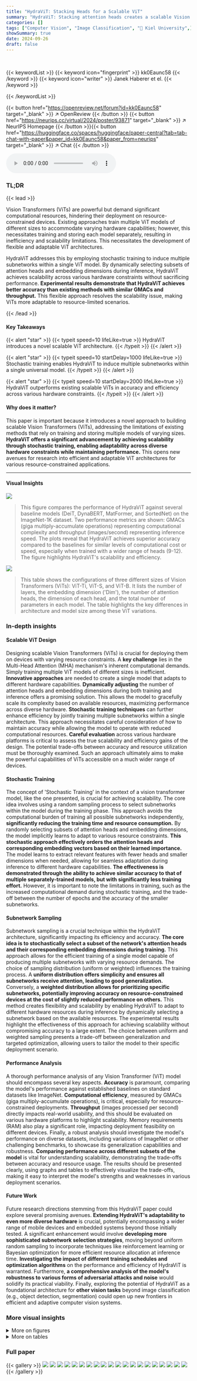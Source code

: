 ```yaml
---
title: "HydraViT: Stacking Heads for a Scalable ViT"
summary: "HydraViT: Stacking attention heads creates a scalable Vision Transformer, adapting to diverse hardware by dynamically selecting subnetworks during inference, improving accuracy and efficiency."
categories: []
tags: ["Computer Vision", "Image Classification", "🏢 Kiel University",]
showSummary: true
date: 2024-09-26
draft: false
---
```


<br>

{{< keywordList >}}
{{< keyword icon="fingerprint" >}} kk0Eaunc58 {{< /keyword >}}
{{< keyword icon="writer" >}} Janek Haberer et el. {{< /keyword >}}
 
{{< /keywordList >}}

{{< button href="https://openreview.net/forum?id=kk0Eaunc58" target="_blank" >}}
↗ OpenReview
{{< /button >}}
{{< button href="https://neurips.cc/virtual/2024/poster/93871" target="_blank" >}}
↗ NeurIPS Homepage
{{< /button >}}{{< button href="https://huggingface.co/spaces/huggingface/paper-central?tab=tab-chat-with-paper&paper_id=kk0Eaunc58&paper_from=neurips" target="_blank" >}}
↗ Chat
{{< /button >}}



<audio controls>
    <source src="https://ai-paper-reviewer.com/kk0Eaunc58/podcast.wav" type="audio/wav">
    Your browser does not support the audio element.
</audio>


### TL;DR


{{< lead >}}

Vision Transformers (ViTs) are powerful but demand significant computational resources, hindering their deployment on resource-constrained devices. Existing approaches train multiple ViT models of different sizes to accommodate varying hardware capabilities; however, this necessitates training and storing each model separately, resulting in inefficiency and scalability limitations.  This necessitates the development of flexible and adaptable ViT architectures.

HydraViT addresses this by employing stochastic training to induce multiple subnetworks within a single ViT model. By dynamically selecting subsets of attention heads and embedding dimensions during inference, HydraViT achieves scalability across various hardware constraints without sacrificing performance.  **Experimental results demonstrate that HydraViT achieves better accuracy than existing methods with similar GMACs and throughput.** This flexible approach resolves the scalability issue, making ViTs more adaptable to resource-limited scenarios.

{{< /lead >}}


#### Key Takeaways

{{< alert "star" >}}
{{< typeit speed=10 lifeLike=true >}} HydraViT introduces a novel scalable ViT architecture. {{< /typeit >}}
{{< /alert >}}

{{< alert "star" >}}
{{< typeit speed=10 startDelay=1000 lifeLike=true >}} Stochastic training enables HydraViT to induce multiple subnetworks within a single universal model. {{< /typeit >}}
{{< /alert >}}

{{< alert "star" >}}
{{< typeit speed=10 startDelay=2000 lifeLike=true >}} HydraViT outperforms existing scalable ViTs in accuracy and efficiency across various hardware constraints. {{< /typeit >}}
{{< /alert >}}

#### Why does it matter?
This paper is important because it introduces a novel approach to building scalable Vision Transformers (ViTs), addressing the limitations of existing methods that rely on training and storing multiple models of varying sizes.  **HydraViT offers a significant advancement by achieving scalability through stochastic training, enabling adaptability across diverse hardware constraints while maintaining performance.** This opens new avenues for research into efficient and adaptable ViT architectures for various resource-constrained applications.

------
#### Visual Insights



![](https://ai-paper-reviewer.com/kk0Eaunc58/figures_0_1.jpg)

> This figure compares the performance of HydraViT against several baseline models (DeiT, DynaBERT, MatFormer, and SortedNet) on the ImageNet-1K dataset.  Two performance metrics are shown: GMACs (giga multiply-accumulate operations) representing computational complexity and throughput (images/second) representing inference speed.  The plots reveal that HydraViT achieves superior accuracy compared to the baselines for similar levels of computational cost or speed, especially when trained with a wider range of heads (9-12).  The figure highlights HydraViT's scalability and efficiency.





![](https://ai-paper-reviewer.com/kk0Eaunc58/tables_1_1.jpg)

> This table shows the configurations of three different sizes of Vision Transformers (ViTs): ViT-Ti, ViT-S, and ViT-B.  It lists the number of layers, the embedding dimension ('Dim'), the number of attention heads, the dimension of each head, and the total number of parameters in each model. The table highlights the key differences in architecture and model size among these ViT variations.





### In-depth insights


#### Scalable ViT Design
Designing scalable Vision Transformers (ViTs) is crucial for deploying them on devices with varying resource constraints.  A **key challenge** lies in the Multi-Head Attention (MHA) mechanism's inherent computational demands.  Simply training multiple ViT models of different sizes is inefficient.  **Innovative approaches** are needed to create a single model that adapts to different hardware capabilities.  **Dynamically adjusting** the number of attention heads and embedding dimensions during both training and inference offers a promising solution.  This allows the model to gracefully scale its complexity based on available resources, maximizing performance across diverse hardware.  **Stochastic training techniques** can further enhance efficiency by jointly training multiple subnetworks within a single architecture.  This approach necessitates careful consideration of how to maintain accuracy while allowing the model to operate with reduced computational resources.  **Careful evaluation** across various hardware platforms is critical to assess the true scalability and efficiency gains of the design.  The potential trade-offs between accuracy and resource utilization must be thoroughly examined.  Such an approach ultimately aims to make the powerful capabilities of ViTs accessible on a much wider range of devices.

#### Stochastic Training
The concept of 'Stochastic Training' in the context of a vision transformer model, like the one presented, is crucial for achieving scalability.  The core idea involves using a random sampling process to select subnetworks within the model during the training phase. This approach avoids the computational burden of training all possible subnetworks independently, **significantly reducing the training time and resource consumption.**  By randomly selecting subsets of attention heads and embedding dimensions, the model implicitly learns to adapt to various resource constraints.  **This stochastic approach effectively orders the attention heads and corresponding embedding vectors based on their learned importance.** The model learns to extract relevant features with fewer heads and smaller dimensions when needed, allowing for seamless adaptation during inference to different hardware capabilities.  **The effectiveness is demonstrated through the ability to achieve similar accuracy to that of multiple separately-trained models, but with significantly less training effort.** However, it is important to note the limitations in training, such as the increased computational demand during stochastic training, and the trade-off between the number of epochs and the accuracy of the smaller subnetworks.

#### Subnetwork Sampling
Subnetwork sampling is a crucial technique within the HydraViT architecture, significantly impacting its efficiency and accuracy.  **The core idea is to stochastically select a subset of the network's attention heads and their corresponding embedding dimensions during training.** This approach allows for the efficient training of a single model capable of producing multiple subnetworks with varying resource demands. The choice of sampling distribution (uniform or weighted) influences the training process. A **uniform distribution offers simplicity and ensures all subnetworks receive attention, leading to good generalization.**  Conversely, a **weighted distribution allows for prioritizing specific subnetworks, potentially improving accuracy on resource-constrained devices at the cost of slightly reduced performance on others.**  This method creates flexibility and scalability by enabling HydraViT to adapt to different hardware resources during inference by dynamically selecting a subnetwork based on the available resources. The experimental results highlight the effectiveness of this approach for achieving scalability without compromising accuracy to a large extent.  The choice between uniform and weighted sampling presents a trade-off between generalization and targeted optimization, allowing users to tailor the model to their specific deployment scenario.

#### Performance Analysis
A thorough performance analysis of any Vision Transformer (ViT) model should encompass several key aspects.  **Accuracy** is paramount, comparing the model's performance against established baselines on standard datasets like ImageNet.  **Computational efficiency**, measured by GMACs (giga multiply-accumulate operations), is critical, especially for resource-constrained deployments.  **Throughput** (images processed per second) directly impacts real-world usability, and this should be evaluated on various hardware platforms to highlight scalability.  Memory requirements (RAM) also play a significant role, impacting deployment feasibility on different devices.  Finally, a robust analysis should investigate the model's performance on diverse datasets, including variations of ImageNet or other challenging benchmarks, to showcase its generalization capabilities and robustness.  **Comparing performance across different subsets of the model** is vital for understanding scalability, demonstrating the trade-offs between accuracy and resource usage.  The results should be presented clearly, using graphs and tables to effectively visualize the trade-offs, making it easy to interpret the model's strengths and weaknesses in various deployment scenarios.

#### Future Work
Future research directions stemming from this HydraViT paper could explore several promising avenues.  **Extending HydraViT's adaptability to even more diverse hardware** is crucial, potentially encompassing a wider range of mobile devices and embedded systems beyond those initially tested.  A significant enhancement would involve **developing more sophisticated subnetwork selection strategies**, moving beyond uniform random sampling to incorporate techniques like reinforcement learning or Bayesian optimization for more efficient resource allocation at inference time.  **Investigating the impact of different training schedules and optimization algorithms** on the performance and efficiency of HydraViT is warranted.  Furthermore, **a comprehensive analysis of the model's robustness to various forms of adversarial attacks and noise** would solidify its practical viability.  Finally, exploring the potential of HydraViT as a foundational architecture for **other vision tasks** beyond image classification (e.g., object detection, segmentation) could open up new frontiers in efficient and adaptive computer vision systems.


### More visual insights

<details>
<summary>More on figures
</summary>


![](https://ai-paper-reviewer.com/kk0Eaunc58/figures_0_2.jpg)

> This figure compares the performance of HydraViT against several baseline models (DeiT, DynaBERT, MatFormer, and SortedNet) on the ImageNet-1K dataset. The comparison is shown across two key metrics: GMACs (giga multiply-accumulate operations) and throughput (images processed per second).  It demonstrates that HydraViT achieves superior performance (accuracy) compared to the baselines, especially when trained with 9-12 heads and for longer epochs, showcasing its scalability and efficiency.


![](https://ai-paper-reviewer.com/kk0Eaunc58/figures_1_1.jpg)

> This figure illustrates the architecture of HydraViT, highlighting the key components: Patch Embedding, Norm, Multi-Head Attention, Norm, and MLP layers.  The figure emphasizes the selection of subnetworks within the architecture, indicated by the dotted lines and the 'Subnetwork Selection' label on the right side. This highlights HydraViT's capacity to dynamically choose subnetworks based on available hardware resources.


![](https://ai-paper-reviewer.com/kk0Eaunc58/figures_2_1.jpg)

> This figure illustrates how HydraViT extracts subnetworks.  It shows a multi-head attention (MHA) layer with six heads (H1-H6).  During stochastic dropout training, the heads are ordered by importance.  The figure highlights how a subnetwork is created by selecting the top k most important heads and their corresponding embedding vectors. In this example, a subnetwork with four heads is shown.  The importance ordering of heads allows HydraViT to dynamically select the appropriate subnetwork at inference time based on available hardware resources.


![](https://ai-paper-reviewer.com/kk0Eaunc58/figures_3_1.jpg)

> This figure illustrates how HydraViT extracts subnetworks from the MLP and NORM layers.  It shows how HydraViT selects portions of activation maps and weight matrices based on the number of heads used, effectively creating subnetworks of varying sizes.  The figure uses the examples of 3, 6, and 12 heads (corresponding to ViT-Ti, ViT-S, and ViT-B) for simplicity and clarity.


![](https://ai-paper-reviewer.com/kk0Eaunc58/figures_4_1.jpg)

> This figure compares the performance of HydraViT against several baselines (DeiT, DynaBERT, MatFormer, SortedNet) on the ImageNet-1K dataset.  Two plots are shown: one illustrating the relationship between GMACs (giga multiply-accumulate operations) and accuracy, and the other showing the relationship between throughput and accuracy.  HydraViT demonstrates improved accuracy compared to the baselines at similar GMACs and throughput levels, especially when trained with 9-12 heads, showcasing its scalability and efficiency.


![](https://ai-paper-reviewer.com/kk0Eaunc58/figures_4_2.jpg)

> This figure illustrates the stochastic dropout training process in HydraViT.  In each iteration, a subset of attention heads (a subnetwork) is randomly selected using a uniform distribution. The selected heads and their corresponding embedding vectors are involved in the backpropagation and forward paths.  After training, this process results in an ordering of the attention heads based on their importance.  The most important heads are used first, facilitating flexible and efficient inference using only the most relevant parts of the network.


![](https://ai-paper-reviewer.com/kk0Eaunc58/figures_6_1.jpg)

> This figure compares the performance of HydraViT against several baseline models in terms of RAM usage and accuracy.  It shows that HydraViT achieves superior accuracy for a given amount of RAM compared to other models like DeiT, DynaBERT, MatFormer, and SortedNet.  This highlights HydraViT's efficiency in resource-constrained environments. The figure plots accuracy on the y-axis and RAM usage in MB on the x-axis, clearly demonstrating HydraViT's advantage.


![](https://ai-paper-reviewer.com/kk0Eaunc58/figures_6_2.jpg)

> This figure shows a t-SNE (t-distributed Stochastic Neighbor Embedding) visualization of the feature representations from the last layer of the HydraViT model.  Each point represents a data sample's feature vector.  The color of each point indicates the number of attention heads used in the corresponding HydraViT subnetwork (ranging from 3 to 12 heads). The visualization demonstrates that as the number of heads increases, the feature representations become more compact and clustered, suggesting improved representation efficiency and potentially better performance.


![](https://ai-paper-reviewer.com/kk0Eaunc58/figures_8_1.jpg)

> This figure compares the performance of HydraViT against several baselines (DeiT, DynaBERT, MatFormer, and SortedNet) on the ImageNet-1K dataset.  The comparison is shown using two plots: one illustrating the relationship between GMACs (giga multiply-accumulate operations, a measure of computational complexity) and accuracy, and the other showing the relationship between throughput (images processed per second) and accuracy.  The results demonstrate that HydraViT, particularly when trained with a wider range of heads (9-12), achieves higher accuracy for a given level of computational cost and throughput compared to the baselines.


![](https://ai-paper-reviewer.com/kk0Eaunc58/figures_9_1.jpg)

> This figure shows the performance comparison of HydraViT and several baseline models (DeiT, DynaBERT, MatFormer, SortedNet) on the ImageNet-V2 dataset.  The x-axis represents the number of GMACs (giga multiply-accumulate operations), a measure of computational cost, while the y-axis represents the accuracy achieved.  The graph plots the accuracy of each model against its computational cost.  It allows for comparison of the efficiency and accuracy trade-offs among different architectures. HydraViT is shown in multiple variations, indicating performance with different training epochs and a narrower head range. This illustrates how the model scales its performance based on resource constraints.


![](https://ai-paper-reviewer.com/kk0Eaunc58/figures_9_2.jpg)

> This figure compares the performance of HydraViT against several baseline models (DeiT, DynaBERT, MatFormer, SortedNet) on the ImageNet-R dataset.  The comparison is made using GMACs (giga multiply-accumulate operations) as a measure of computational cost.  Each line represents a different model, showing how accuracy varies with increasing computational complexity. HydraViT and its variants trained for 800 epochs and with a focus on 9-12 heads demonstrate competitive accuracy compared to other baselines, particularly in the lower GMAC range.


![](https://ai-paper-reviewer.com/kk0Eaunc58/figures_14_1.jpg)

> This figure shows the training loss curves for each subnetwork (3 to 12 heads) of HydraViT trained for 800 epochs.  It demonstrates the training process of the model, showing how the loss decreases for each subnetwork over time.  This illustrates that stochastic dropout training effectively minimizes the loss for all subnetworks, with no significant overfitting on any individual subnetwork even with the extensive training duration.


![](https://ai-paper-reviewer.com/kk0Eaunc58/figures_16_1.jpg)

> The figure presents a performance comparison of HydraViT against other models (DynaBERT, SortedNet, MatFormer, DeiT) on the ImageNet-1K dataset.  It uses two graphs: one showing accuracy vs. GMACs (giga multiply-accumulate operations), and the other showing accuracy vs. throughput.  HydraViT demonstrates better performance across various resource constraints, especially when trained with 9-12 heads.


</details>




<details>
<summary>More on tables
</summary>


![](https://ai-paper-reviewer.com/kk0Eaunc58/tables_5_1.jpg)
> This table presents the accuracy results of HydraViT under various design choices.  It investigates the impact of three factors on the model's performance: weighted sampling of subnetworks during training, the use of separate classifier heads for each subnetwork, and the number of training epochs. The results are shown for three different subnetwork sizes, corresponding to the DeiT-tiny, DeiT-small, and DeiT-base models. Each row represents a specific configuration of these three factors, and the accuracies achieved for each subnetwork size are reported. The final row shows the accuracies of the original DeiT models for comparison.

![](https://ai-paper-reviewer.com/kk0Eaunc58/tables_7_1.jpg)
> This table compares HydraViT against three baseline models (MatFormer, DynaBERT, and SortedNet) across different subnetwork sizes (defined by embedding dimension).  It shows the RAM usage, number of Multiply-Accumulate operations (MACs), model parameters, throughput, and accuracy for each model, both when trained from scratch and initialized with a DeiT-tiny checkpoint.  The table highlights HydraViT's efficiency and performance relative to the baselines, especially when considering that DynaBERT uses knowledge distillation which gives it an unfair advantage when initialized with a checkpoint.

![](https://ai-paper-reviewer.com/kk0Eaunc58/tables_13_1.jpg)
> This table compares the performance of HydraViT against three baseline models (MatFormer, DynaBERT, and SortedNet) across various subnetworks.  It provides key metrics for each model including RAM usage, number of Multiply-Accumulate operations (MACs), model parameters, throughput, and accuracy.  The accuracy is shown for two training scenarios: training from scratch and training initialized with a DeiT-tiny checkpoint. A note highlights that DynaBERT's reliance on Knowledge Distillation affects its accuracy when training from scratch.

![](https://ai-paper-reviewer.com/kk0Eaunc58/tables_14_1.jpg)
> This table compares the performance of HydraViT against three other models (MatFormer, DynaBERT, and SortedNet) across various metrics.  It shows RAM usage, number of multiply-accumulate operations (MACs), model parameters, throughput, and accuracy for different subnetwork sizes. The comparison is made for models trained both from scratch and initialized using DeiT-tiny weights. A key observation is that DynaBERT's performance suffers significantly when trained from scratch due to its reliance on knowledge distillation.

![](https://ai-paper-reviewer.com/kk0Eaunc58/tables_14_2.jpg)
> This table presents the latency results of loading different HydraViT models with varying numbers of heads and embedding dimensions.  Each model was loaded six times to measure the latency, providing an average loading time and standard deviation for each configuration. This data helps demonstrate the model loading time of HydraViT, highlighting its efficiency and suitability for scenarios where switching models at runtime is necessary.

![](https://ai-paper-reviewer.com/kk0Eaunc58/tables_15_1.jpg)
> This table compares the accuracy of HydraViT when initialized with either DeiT-tiny or DeiT-base.  It shows the accuracy achieved with 3, 6, and 12 heads after 400 epochs of training. While DeiT-base initialization leads to slightly better accuracy with 12 heads, the average accuracy across all three head configurations is superior when using DeiT-tiny initialization.

</details>




### Full paper

{{< gallery >}}
<img src="https://ai-paper-reviewer.com/kk0Eaunc58/1.png" class="grid-w50 md:grid-w33 xl:grid-w25" />
<img src="https://ai-paper-reviewer.com/kk0Eaunc58/2.png" class="grid-w50 md:grid-w33 xl:grid-w25" />
<img src="https://ai-paper-reviewer.com/kk0Eaunc58/3.png" class="grid-w50 md:grid-w33 xl:grid-w25" />
<img src="https://ai-paper-reviewer.com/kk0Eaunc58/4.png" class="grid-w50 md:grid-w33 xl:grid-w25" />
<img src="https://ai-paper-reviewer.com/kk0Eaunc58/5.png" class="grid-w50 md:grid-w33 xl:grid-w25" />
<img src="https://ai-paper-reviewer.com/kk0Eaunc58/6.png" class="grid-w50 md:grid-w33 xl:grid-w25" />
<img src="https://ai-paper-reviewer.com/kk0Eaunc58/7.png" class="grid-w50 md:grid-w33 xl:grid-w25" />
<img src="https://ai-paper-reviewer.com/kk0Eaunc58/8.png" class="grid-w50 md:grid-w33 xl:grid-w25" />
<img src="https://ai-paper-reviewer.com/kk0Eaunc58/9.png" class="grid-w50 md:grid-w33 xl:grid-w25" />
<img src="https://ai-paper-reviewer.com/kk0Eaunc58/10.png" class="grid-w50 md:grid-w33 xl:grid-w25" />
<img src="https://ai-paper-reviewer.com/kk0Eaunc58/11.png" class="grid-w50 md:grid-w33 xl:grid-w25" />
<img src="https://ai-paper-reviewer.com/kk0Eaunc58/12.png" class="grid-w50 md:grid-w33 xl:grid-w25" />
<img src="https://ai-paper-reviewer.com/kk0Eaunc58/13.png" class="grid-w50 md:grid-w33 xl:grid-w25" />
<img src="https://ai-paper-reviewer.com/kk0Eaunc58/14.png" class="grid-w50 md:grid-w33 xl:grid-w25" />
<img src="https://ai-paper-reviewer.com/kk0Eaunc58/15.png" class="grid-w50 md:grid-w33 xl:grid-w25" />
<img src="https://ai-paper-reviewer.com/kk0Eaunc58/16.png" class="grid-w50 md:grid-w33 xl:grid-w25" />
<img src="https://ai-paper-reviewer.com/kk0Eaunc58/17.png" class="grid-w50 md:grid-w33 xl:grid-w25" />
<img src="https://ai-paper-reviewer.com/kk0Eaunc58/18.png" class="grid-w50 md:grid-w33 xl:grid-w25" />
<img src="https://ai-paper-reviewer.com/kk0Eaunc58/19.png" class="grid-w50 md:grid-w33 xl:grid-w25" />
<img src="https://ai-paper-reviewer.com/kk0Eaunc58/20.png" class="grid-w50 md:grid-w33 xl:grid-w25" />
{{< /gallery >}}